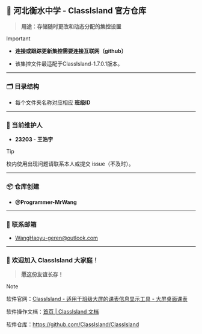
## 📍 河北衡水中学 - ClassIsland 官方仓库

> **用途：存储随时更改和动态分配的集控设置**

> [!IMPORTANT]
> - **连接或跟踪更新集控需要连接互联网（github）**
> 
>  - 该集控文件最适配于ClassIsland-1.7.0.1版本。
---

### 🗂️ 目录结构
- 每个文件夹名称对应相应 **班级ID**

---

### 👤 当前维护人
- **23203 - 王浩宇**

> [!TIP]
>
> 校内使用出现问题请联系本人或提交 issue（不及时）。


---

### 📦 仓库创建
- **@Programmer-MrWang**

---

### 📧 联系邮箱
- [WangHaoyu-geren@outlook.com](mailto:WangHaoyu-geren@outlook.com)

---

### 🎉 欢迎加入 ClassIsland 大家庭！
> **愿这份友谊长存！**

> [!NOTE]
> 软件官网：[ClassIsland - 适用于班级大屏的课表信息显示工具 - 大屏桌面课表](https://classisland.tech/)
>
> 软件操作文档：[首页 | ClassIsland 文档](https://docs.classisland.tech/)
>
> 软件仓库：https://github.com/ClassIsland/ClassIsland 
